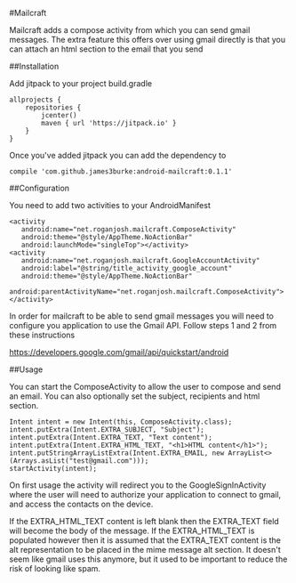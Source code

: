 #Mailcraft

Mailcraft adds a compose activity from which you can send gmail messages. The extra feature this offers over using gmail directly is that you can attach an html section to the email that you send

##Installation

Add jitpack to your project build.gradle

```
allprojects {
    repositories {
        jcenter()
        maven { url 'https://jitpack.io' }
    }
}
```

Once you've added jitpack you can add the dependency to

`compile 'com.github.james3burke:android-mailcraft:0.1.1'`

##Configuration

You need to add two activities to your AndroidManifest

```
<activity
   android:name="net.roganjosh.mailcraft.ComposeActivity"
   android:theme="@style/AppTheme.NoActionBar"
   android:launchMode="singleTop"></activity>
<activity
   android:name="net.roganjosh.mailcraft.GoogleAccountActivity"
   android:label="@string/title_activity_google_account"
   android:theme="@style/AppTheme.NoActionBar"
   android:parentActivityName="net.roganjosh.mailcraft.ComposeActivity"></activity>
```

In order for mailcraft to be able to send gmail messages you will need to configure you application to use the Gmail API. Follow steps 1 and 2 from these instructions

https://developers.google.com/gmail/api/quickstart/android

##Usage

You can start the ComposeActivity to allow the user to compose and send an email. You can also optionally set the subject, recipients and html section.

```
Intent intent = new Intent(this, ComposeActivity.class);
intent.putExtra(Intent.EXTRA_SUBJECT, "Subject");
intent.putExtra(Intent.EXTRA_TEXT, "Text content");
intent.putExtra(Intent.EXTRA_HTML_TEXT, "<h1>HTML content</h1>");
intent.putStringArrayListExtra(Intent.EXTRA_EMAIL, new ArrayList<>(Arrays.asList("test@gmail.com")));
startActivity(intent);
```

On first usage the activity will redirect you to the GoogleSignInActivity where the user will need to authorize your application to connect to gmail, and access the contacts on the device.

If the EXTRA_HTML_TEXT content is left blank then the EXTRA_TEXT field will become the body of the message. If the EXTRA_HTML_TEXT is populated however then it is assumed that the EXTRA_TEXT content is the alt representation to be placed in the mime message alt section. It doesn't seem like gmail uses this anymore, but it used to be important to reduce the risk of looking like spam.
